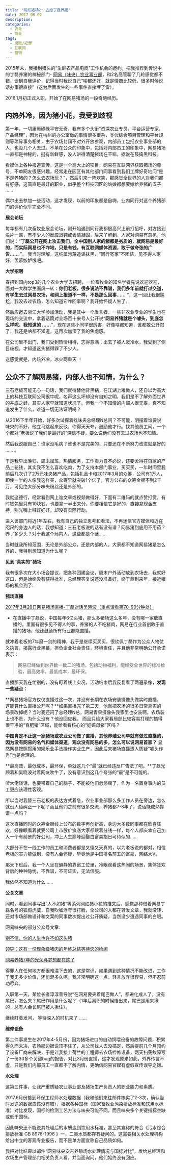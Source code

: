 ```yaml
---
title: "网红猪场2: 去给丁磊养猪"
date: 2017-08-02
description: 
categories:
  - 农业
  - 商业
tags:
  - 腐败/犯罪
  - 互联网
  - 营销
---
```



2015年末，我接到猎头的“生鲜农产品电商”工作机会的邀约，把我推荐到传说中的丁磊养猪的神秘部门- [网易（味央）农业事业部](http://www.weiyang.cn/about)，和2名高管聊了几轮感觉都不错，谈到自我评价，记得当时我说自己“啥都还好，就是情商比较低，很多时候说话办事很直接”（这为后面发生的一些事件直接埋了雷）。

2016.1月初正式入职，开始了在网易猪场的一段奇葩经历。

## 内热外冷，因为猪小花，我受到歧视

第一年，一切庸庸碌碌平安无奇，我有多个头衔“资深农业专员，平台运营专家，产品经理”，因为在杭州的办公室做的事情很多很杂，类似综合项目管理和平台规则等琐碎事务相关，由于农场封闭不对外开放参观，内部员工包括农业事业部的人，也没几个人去过。不单在公众的印象中，包括对内部员工的印象中，网易猪场一直都是神秘的，挺有新鲜感，没人讲得清楚猪场在干嘛，据说在鼓捣黑科技。

看媒体上各种报道宣传，这是一个高大上的项目，网易在互联网界获取猪场的尊号，不单网友很感兴趣，经常走在园区有其他部门同事看到我们工牌好奇地问“是不是养猪的？怎么去农场玩？”，然后引来一阵欢笑，那感觉全世界的人对我们都有好感，这简直是最好的职业，似乎整个科技园区的姑娘都想要嫁给养猪的汉子 ……

偶尔出去参加一些活动，这才发现，以前的印象都是自嗨，业内同行对这个养猪部门的评价似乎完全不同。

**展会论坛**

每年都有几次畜牧业展会论坛，刚开始遇到同行我都很高兴上前打招呼，对方接到名片一瞧，有不少人的反应迟钝或表情凝固，后来了解到，人家对网易有意见，他们说：“**丁磊公开在网上攻击我们，全中国别人家的猪都是劣质的，就网易是最好的，而实际网易也不咋地，只是有钱，有互联网媒体资源，敢于做夸张的广告……** ”。 我当时理解，这纯属污蔑造谣抹黑，“同行冤家”不团结，见不得人家好，羡慕嫉妒恨吧。

**大学招聘**

春招到国内top3的几个农业大学去招聘，一位畜牧业的知名学者先说欢迎欢迎，面对一大群学生画风一转：**你们老板，很多说法不靠谱，我们多年前就打过交道，有学生去过网易农场，和网上报道不一样，不是那么回事……** “，这一回让我很尴尬，我没去过农场，怎么知道它咋回事啊？我开始怀疑人生了。

然后应邀去浙江大学参加活动，我是其中一个发言者，一些非农业专业的学生也在现场的交流中，拿着话筒对全场百十来号人公开说“**网易养猪就是个噱头，到底怎么样呢，我知道的 ……**”，现在这些小同学很厉害，好像啥都知道，谁都敢公开怼了，我还是啥都不知道，这再次加深了我的焦虑感。

在公司里不出门，我们受到热情相待，志得意满；出去了被人泼冷水，我受到了侧目歧视，才知道这头猪得罪了不少人。

这感觉就是，内热外冷，冰火两重天 ！

## 公众不了解网易猪，内部人也不知情，为什么？

三石老板可能无心一句话，我们就得替他背黑锅，在江湖上难做人，还自以为高大上的科技互联网公司很牛呢，名声这么坏却没有自知之明，我们是不了解外面世界的井底之蛙，其实人家早就知道状况了。但我一个不知情的内部人很无辜，真不知道发生了什么，难道一切无法证明吗？

从2016下半年开始，好多次试探着找味央总经理N总问？不可能，明摆着谁要说味央的不好，他立马跳起来反驳，你得天天夸，鼓励他才行。找其他员工问，一个个都对“老板说了我们是最好的”深信不疑，要么说他们没有去过农场也不知情。

然后我说服自己：谁家没毛病？谁也不是完美的，只要还在不断努力改进就是好的 …… 。

于是我早出晚归，周末加班，热情服务，工作卖力自不必说，还要舍得在自家的产品上花钱，其实我不怎么喜欢吃肉，为了支持本部门事业，买买买，一年时间里我前后几次订了2万元味央猪产品，包括礼品卡和2017年3月的众筹，公司有1万人，即使一半的人像我这样买，众筹早就突破1个亿了，官方公布的众筹金额不到2千万，可见绝大部分味央粉丝还是外部的。

我就这德行，经常看到网上谁文章或视频做得好，下面有二维码的就点赞打赏，有时钱包里只有10块钱，也要拿一半出来分。你要相信它是好的，直接拿现金支持，别光嘴上喊好好好，却没有实际行动。

进入该部门将近1年左右，我有自己的独立思考和看法，不再迷信官方媒体和近在咫尺的身边人的话，我想知道：三石老板说的话有没有谱？网易猪到底用不用药？养了多少头？对于我这个局内人，这些都是个谜……

当时就我所知范围，无论是外部公众，还是内部的人，大家都不知道网易猪是怎么养的，我特别想知道为什么呢？

**见到“真实的”猪场**

我有很多次在大小场合提议，把各种团建会议，周末户外活动放到农场去，我就好这口，但是始终没有获得批准，总经理答复说还没准备好，终于熬到来年，接近猪场的机会到了:

**猪场直播**

[2017年3月28日网易猪场直播-丁磊对话吴晓波（重点请看第70-90分钟处）](http://c.m.163.com/news/l/120854.html?w=7)

- 在直播中丁磊说，中国每年6亿头猪，那么多猪场这么多年，没有哪一家敢直播的，里面有很多见不得人的事，养猪的人不吃猪肉，网易在行业首创敢于直播的猪场，他还鼓励所有行业都能直播。

就冲着老板的7年磨一剑的精神，我于是继续买买买，很钦佩丁磊作为公众人物仗义执言，揭露行业黑幕，担负企业社会责任，环境责任，并且他非常明确公开承诺表示：

> 网易已经做到世界数一数二的猪场，包括动物福利，能经受全世界的标准检验，最高效率，最低成本，最环保。


直播那天我在忙别的，没有盯着线上实况，活动结束后我反复看了两遍录像，**发现一些疑点：**

**网易猪场官方仅仅直播过这一次，并没有长期在农场安装摄像头做实时直播，这能算什么直播公开呢？**如果直播完了第二天，他就把农场的很多日常真实的场景改掉呢？当时我还问了总经理N总，网易青果摄像头我家里也安装啊，农场装上也不贵，为什么没有？他没回应我。 而且只给大家看局部比较容易打理的搞得很干净的“育肥猪”区域，能给看看核心的“妊娠母猪”区吗？

**中国肯定不止这一家猪场或农业公司做了直播，其他养殖公司早就有做过直播的，因为没有网易的名气和媒体渠道，观众没有网易的多，怎么可以说网易首家？** 显然网易按照惯用的娱乐业手法操作实业生产，因此后来猪场直播遭人质疑“噱头作秀”也是合理的。

**最高效，最低成本，最环保，单就这几个“最”就已经违反广告法了吧。**丁磊光顾着和吴晓波对着网友吹牛了，没有意识到这几个夸张的“最”是不可能的。

听大佬谈话，也要带着自己的脑子，不能被他们忽悠瘸了，作为一名置身事内的员工更应该理性客观。

所以当时我替三石老板的表达方式着急，农业事业部那么多工作人员在旁边，怎么就没人给纠正一下呢？而且他们之前有很多交流，养猪都7-8年了，说话能成熟靠谱一点吗？

这次直播同时的众筹金额线上公布的数字再创新高，身边大多数同事都在欣喜狂欢，好像眼看着就要公司上市股价疯涨大家都跟着分钱一样，每个人都庆幸自己加入一个有前景的好公司，冲上人生巅峰迎娶白富美指日可待似的……

大部分不在一线工作的员工和消费者都是又傻又天真的，以为老板说的都对，相信老板的实力能做到，没有人会怀疑，毕竟他是中国排名前五的富豪，网络大V。

那天下班后，我一个人坐在僻静的靠窗工位里，冷眼观看这热闹的场景，集体狂欢背后的种种隐忧，不靠谱，不可证实，无法信服。

我依然不知道为什么……

**公关文章**

同时，看到同事写出“人不如猪”等系列网红猪小花的推文后，感觉那种借着网易丁磊名号的狐假虎威，自我吹嘘浮夸很打脸，全公司的人都在转发文章，我就没转，还对市场部做设计和文案的同事数次提出过公开质疑，当然没少遭遇同事的白眼。

网易味央的部分公众号文章:

[别不信，你的人生也许不如这头猪](https://mp.weixin.qq.com/s?__biz=MzI4MDE2MjIxMg==&mid=2650755972&idx=1&sn=a7d175a2a62ed7767750e1665992c608&chksm=f3b7494fc4c0c059c3b9543843192618eee26c60d0536253517b3e56d3feada138200c40e42d&mpshare=1&scene=1&srcid=0227FC4EUIMGzu87SXqNPpvg#rd)

[领导：这有一份现象级猪肉的年终总结等待您的检阅](https://mp.weixin.qq.com/s?__biz=MzI4MDE2MjIxMg==&mid=2650755792&idx=1&sn=59a35d72681dde3e3428c7de3b6af022&chksm=f3b7481bc4c0c10d17250f20541cd1e0ade2ff148884f525de5872455f124aa26b8aa6e5307b&mpshare=1&scene=1&srcid=0227ehapvVU4qBFjt0o4mS3b#rd)

[网易养猪7年的光荣与梦想都在这了](https://zhuanlan.zhihu.com/p/25747948)

得罪人在任何地方都很难混下去的，这是常识，如果遇到这种情况不能改进，工作于我无多少价值，还能混多久呢，我非常明确这一点，轻言放弃很容易，但不忍前功尽弃。

入职第一天，某位长者淳淳善导说“在网易要夹着尾巴做人”，都进化成人了，没有尾巴，怎么夹？尾巴作用是什么呢？（1年后离职的时候悟出来，尾巴是用来揪的，总有人会长尾巴被人揪住）。

继续盯着发问， 等待深入的时机来了 ……

**维修设备**

第二件事发生在2017年4-5月份，因为猪场进口的自动饲喂设备的故障问题，积累得久而未决，农场那边据说顶不住了，从公司找人去没搞定，然后提前几个月预约了设备厂商来解决，于是让我接上荷兰的工程师去农场检修设备，两天扫荡故障写了一份30多个关键bug的报告，对比3月份直播，这才发现原来如此，外界传言不虚，只是我们内部员工一直都不了解内情，更确信网易官媒有虚假宣传误导之嫌。

**水处理**

这第三件事，让我严重质疑农业事业部及猪场生产负责人的职业能力和素质。

2017.6月份接到环保工程师水处理数据（我和他们来往邮件核实了2-3次，确认当时发送的数据应该没有错），根据各种国标（国家畜牧业污染排放标准和饮用水标准）对比发现，国标的检测工艺方法与味央可能不同，而且味央多个关键指标空缺或低于国标。

因此味央还不能说其处理后的水质达到饮用水标准，甚至其宣称的符合《污水综合排放标准 GB 8978-1996 》一，二类水质都存有疑问的。这需要相关水处理机构给出中立的客观专业报告，而不是单方面宣称自己品质如何。

我把对比结果以邮件“网易味央安吉养殖场水处理情况与国标对比”，发给总经理和农场生产管理部门相关负责人看，并当面询问，他们始终没有回应。

